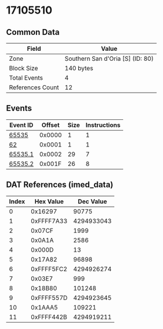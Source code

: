 # 17105510

## Common Data

| Field            | Value                            |
|------------------|----------------------------------|
| Zone             | Southern San d'Oria [S] (ID: 80) |
| Block Size       | 140 bytes                        |
| Total Events     | 4                                |
| References Count | 12                               |

## Events

| Event ID                | Offset   |   Size |   Instructions |
|-------------------------|----------|--------|----------------|
| [65535](./65535.md)     | 0x0000   |      1 |              1 |
| [62](./62.md)           | 0x0001   |      1 |              1 |
| [65535.1](./65535.1.md) | 0x0002   |     29 |              7 |
| [65535.2](./65535.2.md) | 0x001F   |     26 |              8 |

## DAT References (imed_data)

|   Index | Hex Value   |   Dec Value |
|---------|-------------|-------------|
|       0 | 0x16297     |       90775 |
|       1 | 0xFFFF7A33  |  4294933043 |
|       2 | 0x07CF      |        1999 |
|       3 | 0x0A1A      |        2586 |
|       4 | 0x000D      |          13 |
|       5 | 0x17A82     |       96898 |
|       6 | 0xFFFF5FC2  |  4294926274 |
|       7 | 0x03E7      |         999 |
|       8 | 0x18B80     |      101248 |
|       9 | 0xFFFF557D  |  4294923645 |
|      10 | 0x1AAA5     |      109221 |
|      11 | 0xFFFF442B  |  4294919211 |
